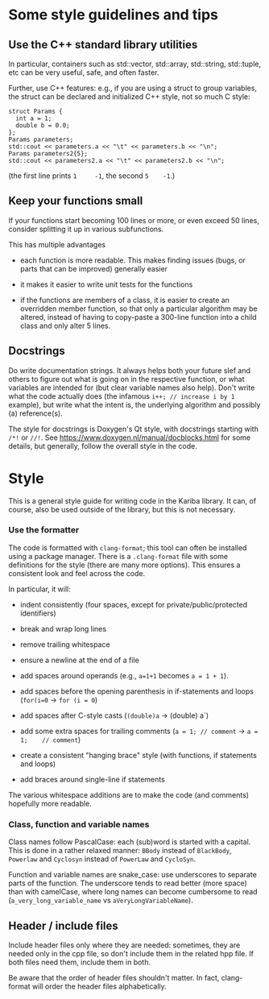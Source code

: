 # Some style guidelines and tips


## Use the C++ standard library utilities

In particular, containers such as std::vector, std::array,
std::string, std::tuple, etc can be very useful, safe, and often
faster.


Further, use C++ features: e.g., if you are using a struct to group
variables, the struct can be declared and initialized C++ style, not
so much C style:

```
struct Params {
  int a = 1;
  double b = 0.0;
};
Params parameters;
std::cout << parameters.a << "\t" << parameters.b << "\n";
Params parameters2{5};
std::cout << parameters2.a << "\t" << parameters2.b << "\n";
```

(the first line prints `1     -1`, the second `5    -1`.)


## Keep your functions small

If your functions start becoming 100 lines or more, or even exceed 50
lines, consider splitting it up in various subfunctions.

This has multiple advantages

- each function is more readable. This makes finding issues (bugs, or
  parts that can be improved) generally easier

- it makes it easier to write unit tests for the functions

- if the functions are members of a class, it is easier to create an
  overridden member function, so that only a particular algorithm may
  be altered, instead of having to copy-paste a 300-line function into
  a child class and only alter 5 lines.

## Docstrings

Do write documentation strings. It always helps both your future slef
and others to figure out what is going on in the respective function,
or what variables are intended for (but clear variable names also
help). Don't write what the code actually does (the infamous `i++; //
increase i by 1` example), but write what the intent is, the
underlying algorithm and possibly (a) reference(s).

The style for docstrings is Doxygen's Qt style, with docstrings
starting with `/*!` or `//!`. See
https://www.doxygen.nl/manual/docblocks.html for some details, but
generally, follow the overall style in the code.


# Style


This is a general style guide for writing code in the Kariba
library. It can, of course, also be used outside of the library, but
this is not necessary.


### Use the formatter


The code is formatted with `clang-format`; this tool can often be
installed using a package manager. There is a `.clang-format` file
with some definitions for the style (there are many more
options). This ensures a consistent look and feel across the code.

In particular, it will:

- indent consistently (four spaces, except for private/public/protected identifiers)

- break and wrap long lines

- remove trailing whitespace

- ensure a newline at the end of a file

- add spaces around operands (e.g., `a=1+1` becomes `a = 1 + 1`).

- add spaces before the opening parenthesis in if-statements and loops (`for(i=0` -> `for (i = 0`)

- add spaces after C-style casts (`(double)a` -> (double) a`)

- add some extra spaces for trailing comments (`a = 1; // comment` -> `a = 1;    // comment`)

- create a consistent "hanging brace" style (with functions, if statements and loops)

- add braces around single-line if statements

The various whitespace additions are to make the code (and comments)
hopefully more readable.


### Class, function and variable names


Class names follow PascalCase: each (sub)word is started with a
capital. This is done in a rather relaxed manner: `BBody` instead of
`BlackBody`, `Powerlaw` and `Cyclosyn` instead of `PowerLaw` and `CycloSyn`.

Function and variable names are snake_case: use underscores to
separate parts of the function. The underscore tends to read better
(more space) than with camelCase, where long names can become
cumbersome to read (`a_very_long_variable_name` vs
`aVeryLongVariableName`).


Header / include files
----------------------

Include header files only where they are needed: sometimes, they are
needed only in the cpp file, so don't include them in the related hpp
file. If both files need them, include them in both.

Be aware that the order of header files shouldn't matter. In fact,
clang-format will order the header files alphabetically.
